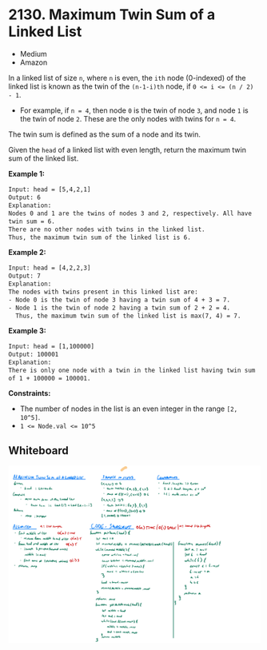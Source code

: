 # 2130. Maximum Twin Sum of a Linked List
- Medium
- Amazon

In a linked list of size `n`, where `n` is even, the `ith` node (0-indexed) of
the linked list is known as the twin of the `(n-1-i)th` node, if
`0 <= i <= (n / 2) - 1`.

- For example, if `n = 4`, then node `0` is the twin of node `3`, and node `1`
is the twin of node `2`. These are the only nodes with twins for `n = 4`.

The twin sum is defined as the sum of a node and its twin.

Given the `head` of a linked list with even length, return the maximum twin sum
of the linked list.

**Example 1:**
```
Input: head = [5,4,2,1]
Output: 6
Explanation:
Nodes 0 and 1 are the twins of nodes 3 and 2, respectively. All have twin sum = 6.
There are no other nodes with twins in the linked list.
Thus, the maximum twin sum of the linked list is 6.
```

**Example 2:**
```
Input: head = [4,2,2,3]
Output: 7
Explanation:
The nodes with twins present in this linked list are:
- Node 0 is the twin of node 3 having a twin sum of 4 + 3 = 7.
- Node 1 is the twin of node 2 having a twin sum of 2 + 2 = 4.
  Thus, the maximum twin sum of the linked list is max(7, 4) = 7.
```

**Example 3:**
```
Input: head = [1,100000]
Output: 100001
Explanation:
There is only one node with a twin in the linked list having twin sum of 1 + 100000 = 100001.
```

**Constraints:**
- The number of nodes in the list is an even integer in the range `[2, 10^5]`.
- `1 <= Node.val <= 10^5`

## Whiteboard
![Whiteboard Image 01][whiteboard-image-01]

<!-- Refs -->
[whiteboard-image-01]: whiteboard-01.jpg
